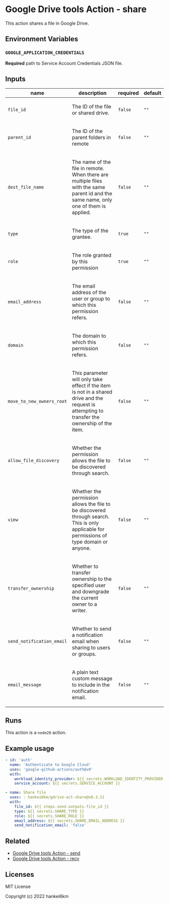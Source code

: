 # Google Drive tools Action - share

This action shares a file in Google Drive.

## Environment Variables

### `GOOGLE_APPLICATION_CREDENTIALS`

**Required** path to Service Account Credentials JSON file.

## Inputs

| name | description | required | default |
| --- | --- | --- | --- |
| `file_id` | <p>The ID of the file or shared drive.</p> | `false` | `""` |
| `parent_id` | <p>The ID of the parent folders in remote</p> | `false` | `""` |
| `dest_file_name` | <p>The name of the file in remote. When there are multiple files with the same parent id and the same name, only one of them is applied.</p> | `false` | `""` |
| `type` | <p>The type of the grantee.</p> | `true` | `""` |
| `role` | <p>The role granted by this permission</p> | `true` | `""` |
| `email_address` | <p>The email address of the user or group to which this permission refers.</p> | `false` | `""` |
| `domain` | <p>The domain to which this permission refers.    </p> | `false` | `""` |
| `move_to_new_owners_root` | <p>This parameter will only take effect if the item is not in a shared drive and the request is attempting to transfer the ownership of the item.</p> | `false` | `""` |
| `allow_file_discovery` | <p>Whether the permission allows the file to be discovered through search.</p> | `false` | `""` |
| `view` | <p>Whether the permission allows the file to be discovered through search. This is only applicable for permissions of type domain or anyone.</p> | `false` | `""` |
| `transfer_ownership` | <p>Whether to transfer ownership to the specified user and downgrade the current owner to a writer.</p> | `false` | `""` |
| `send_notification_email` | <p>Whether to send a notification email when sharing to users or groups.</p> | `false` | `""` |
| `email_message` | <p>A plain text custom message to include in the notification email.</p> | `false` | `""` |



## Runs

This action is a `node20` action.

## Example usage

```yaml
- id: 'auth'
  name: 'Authenticate to Google Cloud'
  uses: 'google-github-actions/auth@v0'
  with:
    workload_identity_provider: ${{ secrets.WORKLOAD_IDENTITY_PROVIDER }}
    service_account: ${{ secrets.SERVICE_ACCOUNT }}

- name: Share file
  uses: : hankei6km/gdrive-act-share@v0.3.11
  with:
    file_id: ${{ steps.send.outputs.file_id }}
    type: ${{ secrets.SHARE_TYPE }}
    role: ${{ secrets.SHARE_ROLE }}
    email_address: ${{ secrets.SHARE_EMAIL_ADDRESS }}
    send_notification_email: 'false'
```

## Related

- [Google Drive tools Action - send](https://github.com/hankei6km/gdrive-act-send)
- [Google Drive tools Action - recv](https://github.com/hankei6km/gdrive-act-recv)

## Licenses

MIT License

Copyright (c) 2022 hankei6km
